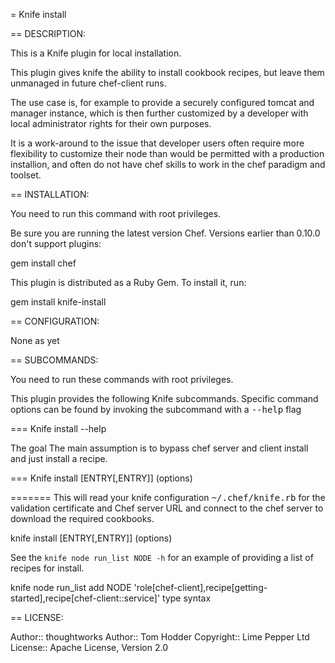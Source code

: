 = Knife  install

== DESCRIPTION:

This is a Knife plugin for local installation. 

This plugin gives knife the ability to install cookbook recipes, but leave them unmanaged in future chef-client runs.

The use case is, for example to provide a securely configured tomcat and manager instance, which is then further customized by a developer with local administrator rights for their own purposes.

It is a work-around to the issue that developer users often require more flexibility to customize their node than would be permitted with a production installion, and often do not have chef skills to work in the chef paradigm and toolset.

== INSTALLATION:

You need to run this command with root privileges.

Be sure you are running the latest version Chef. Versions earlier than 0.10.0 don't support plugins:

  gem install chef

This plugin is distributed as a Ruby Gem. To install it, run:

  gem install knife-install

== CONFIGURATION:

None as yet

== SUBCOMMANDS:

You need to run these commands with root privileges.

This plugin provides the following Knife subcommands. Specific command options can be found by invoking the subcommand with a <tt>--help</tt> flag

=== Knife install --help

The goal  The main assumption is to bypass chef server and client install and just install a recipe.

=== Knife  install [ENTRY[,ENTRY]]  (options)

=======
This will read your knife configuration <tt>~/.chef/knife.rb</tt> for the validation certificate and Chef server URL and connect to the chef server to download the required cookbooks.

  knife install [ENTRY[,ENTRY]]  (options)

See the `knife node run_list NODE -h` for an example of providing a list of recipes for install.

  knife node run_list add NODE 'role[chef-client],recipe[getting-started],recipe[chef-client::service]' type syntax

== LICENSE:

Author:: thoughtworks
Author:: Tom Hodder
Copyright:: Lime Pepper Ltd
License::  Apache License, Version 2.0

